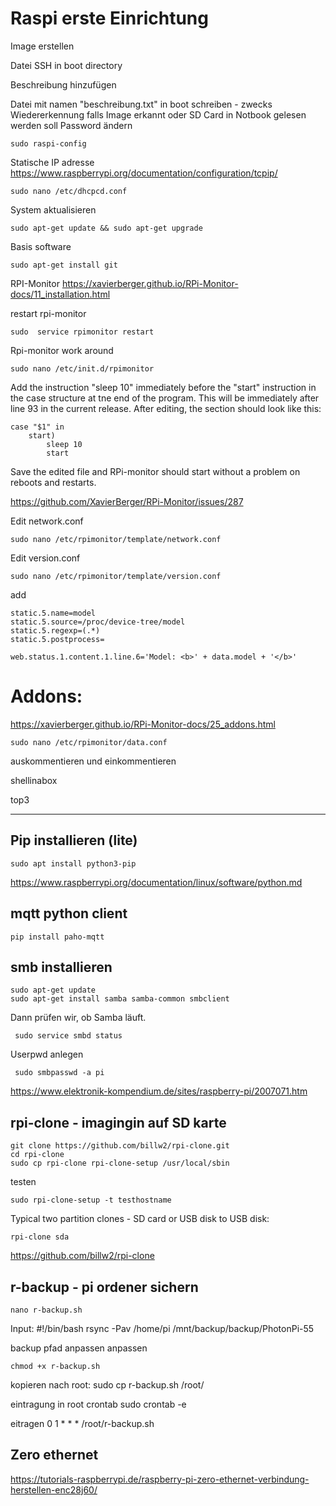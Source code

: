 
# Raspi erste Einrichtung

Image erstellen


Datei SSH in boot directory

Beschreibung hinzufügen 

Datei mit namen "beschreibung.txt" in boot schreiben - zwecks Wiedererkennung falls Image erkannt oder SD Card in Notbook gelesen werden soll
Password ändern

    sudo raspi-config

Statische IP adresse
<https://www.raspberrypi.org/documentation/configuration/tcpip/>

    sudo nano /etc/dhcpcd.conf
    

System aktualisieren

    sudo apt-get update && sudo apt-get upgrade

Basis software

    sudo apt-get install git
    
RPI-Monitor
<https://xavierberger.github.io/RPi-Monitor-docs/11_installation.html>

restart rpi-monitor

    sudo  service rpimonitor restart
    


Rpi-monitor work around

    sudo nano /etc/init.d/rpimonitor

Add the instruction "sleep 10" immediately before the "start" instruction in the case structure at tne end of the program. This will be immediately after line 93 in the current release. After editing, the section should look like this:

    case "$1" in
        start)
            sleep 10
            start
            
Save the edited file and RPi-monitor should start without a problem on reboots and restarts.
	
<https://github.com/XavierBerger/RPi-Monitor/issues/287>



Edit network.conf

    sudo nano /etc/rpimonitor/template/network.conf


Edit version.conf

    sudo nano /etc/rpimonitor/template/version.conf

add

    static.5.name=model
    static.5.source=/proc/device-tree/model
    static.5.regexp=(.*)
    static.5.postprocess=

    web.status.1.content.1.line.6='Model: <b>' + data.model + '</b>'


# Addons:

<https://xavierberger.github.io/RPi-Monitor-docs/25_addons.html>

    sudo nano /etc/rpimonitor/data.conf

auskommentieren
und einkommentieren

shellinabox

top3




------------------------------------------------

## Pip installieren (lite)

    sudo apt install python3-pip
    
<https://www.raspberrypi.org/documentation/linux/software/python.md>

## mqtt python client 

    pip install paho-mqtt
    

## smb installieren

    sudo apt-get update
    sudo apt-get install samba samba-common smbclient
    
    
    
    
Dann prüfen wir, ob Samba läuft.

     sudo service smbd status
     
Userpwd anlegen

     sudo smbpasswd -a pi
     
     
<https://www.elektronik-kompendium.de/sites/raspberry-pi/2007071.htm>


## rpi-clone - imagingin auf SD karte


    git clone https://github.com/billw2/rpi-clone.git 
    cd rpi-clone
    sudo cp rpi-clone rpi-clone-setup /usr/local/sbin

testen

    sudo rpi-clone-setup -t testhostname

Typical two partition clones - SD card or USB disk to USB disk:
    
    rpi-clone sda


<https://github.com/billw2/rpi-clone>


## r-backup - pi ordener sichern

    nano r-backup.sh

Input: 
    #!/bin/bash
    rsync -Pav  /home/pi /mnt/backup/backup/PhotonPi-55
    
backup pfad anpassen anpassen 
   
    chmod +x r-backup.sh
    
kopieren nach root:
    sudo cp r-backup.sh /root/
    

eintragung in root crontab
    sudo crontab -e
    
eitragen
    0 1 * * * /root/r-backup.sh
    
    
    
## Zero ethernet

<https://tutorials-raspberrypi.de/raspberry-pi-zero-ethernet-verbindung-herstellen-enc28j60/>

    
